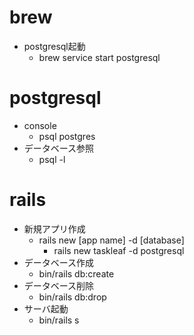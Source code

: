 # brew 
- postgresql起動
  - brew service start postgresql

# postgresql
- console
  - psql postgres
- データベース参照
  - psql -l

# rails 
- 新規アプリ作成
  - rails new [app name] -d [database]
    - rails new taskleaf -d postgresql
- データベース作成
  - bin/rails db:create
- データベース削除
  - bin/rails db:drop
- サーバ起動
  - bin/rails s